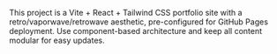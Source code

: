 <!-- Use this file to provide workspace-specific custom instructions to Copilot. For more details, visit https://code.visualstudio.com/docs/copilot/copilot-customization#_use-a-githubcopilotinstructionsmd-file -->

This project is a Vite + React + Tailwind CSS portfolio site with a retro/vaporwave/retrowave aesthetic, pre-configured for GitHub Pages deployment. Use component-based architecture and keep all content modular for easy updates.
